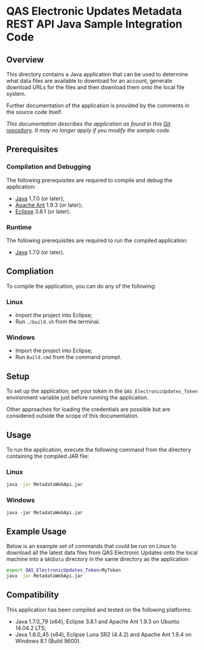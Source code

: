 # QAS Electronic Updates Metadata REST API Java Sample Integration Code

## Overview

This directory contains a Java application that can be used to determine what data files are available to download for an account, generate download URLs for the files and then download them onto the local file system.

Further documentation of the application is provided by the comments in the source code itself.

*This documentation describes the application as found in this [Git repository](https://github.com/experiandataquality/electronicupdates). It may no longer apply if you modify the sample code.*

## Prerequisites

### Compilation and Debugging

The following prerequisites are required to compile and debug the application:

 * [Java](https://java.com/en/download/) 1.7.0 (or later);
 * [Apache Ant](http://ant.apache.org/bindownload.cgi) 1.9.3 (or later);
 * [Eclipse](https://eclipse.org/downloads/) 3.8.1 (or later).

### Runtime

The following prerequisites are required to run the compiled application:

 * [Java](https://java.com/en/download/) 1.7.0 (or later).

## Compliation

To compile the application, you can do any of the following:

### Linux

 * Import the project into Eclipse;
 * Run ```./build.sh``` from the terminal.

### Windows

 * Import the project into Eclipse;
 * Run ```Build.cmd``` from the command prompt.

## Setup

To set up the application, set your token in the ```QAS_ElectronicUpdates_Token``` environment variable just before running the application.

Other approaches for loading the credentials are possible but are considered outside the scope of this documentation.

## Usage

To run the application, execute the following command from the directory containing the compiled JAR file:

### Linux

```sh
java -jar MetadataWebApi.jar
```

### Windows

```batchfile
java -jar MetadataWebApi.jar
```

## Example Usage

Below is an example set of commands that could be run on Linux to download all the latest data files from QAS Electronic Updates onto the local machine into a ```QASData``` directory in the same directory as the application

```sh
export QAS_ElectronicUpdates_Token=MyToken
java -jar MetadataWebApi.jar
```

## Compatibility

This application has been compiled and tested on the following platforms:

 * Java 1.7.0_79 (x64), Eclipse 3.8.1 and Apache Ant 1.9.3 on Ubuntu 14.04.2 LTS;
 * Java 1.8.0_45 (x64), Eclipse Luna SR2 (4.4.2) and Apache Ant 1.9.4 on Windows 8.1 (Build 9600).
